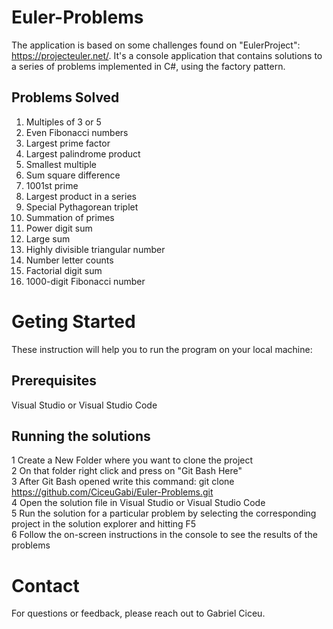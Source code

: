 # Euler-Problems
  The application is based on some challenges found on "EulerProject": https://projecteuler.net/. It's a console application that contains solutions 
  to a series of problems implemented in C#, using the factory pattern.

## Problems Solved 
 1. Multiples of 3 or 5  
 2. Even Fibonacci numbers  
 3. Largest prime factor  
 4. Largest palindrome product  
 5. Smallest multiple  
 6. Sum square difference  
 7. 1001st prime  
 8. Largest product in a series  
 9. Special Pythagorean triplet  
 10. Summation of primes  
 11. Power digit sum  
 12. Large sum  
 13. Highly divisible triangular number  
 14. Number letter counts  
 15. Factorial digit sum  
 16. 1000-digit Fibonacci number  
 
 # Geting Started 
  These instruction will help you to run the program on your local machine:
  
 ## Prerequisites
 Visual Studio or Visual Studio Code
 
 ## Running the solutions
 1 Create a New Folder where you want to clone the project  
 2 On that folder right click and press on "Git Bash Here"  
 3 After Git Bash opened write this command: git clone https://github.com/CiceuGabi/Euler-Problems.git  
 4 Open the solution file in Visual Studio or Visual Studio Code  
 5 Run the solution for a particular problem by selecting the corresponding project in the solution explorer and hitting F5  
 6 Follow the on-screen instructions in the console to see the results of the problems  
 
 # Contact
 For questions or feedback, please reach out to Gabriel Ciceu.
